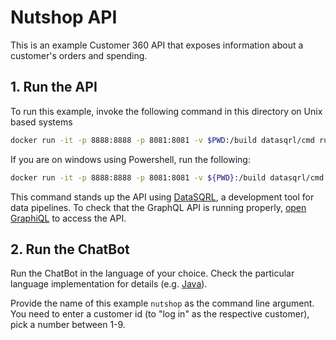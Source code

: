 # Nutshop API

This is an example Customer 360 API that exposes information about a customer's orders and spending.

## 1. Run the API

To run this example, invoke the following command in this directory on Unix based systems
```bash
docker run -it -p 8888:8888 -p 8081:8081 -v $PWD:/build datasqrl/cmd run nutshop-c360.sqrl nutshop-c360.graphqls
```

If you are on windows using Powershell, run the following:
```bash
docker run -it -p 8888:8888 -p 8081:8081 -v ${PWD}:/build datasqrl/cmd run nutshop-c360.sqrl nutshop-c360.graphqls
```

This command stands up the API using [DataSQRL](https://www.datasqrl.com/), a development tool
for data pipelines. To check that the GraphQL API is running properly, [open GraphiQL](http://localhost:8888/graphiql/) to access the API.

## 2. Run the ChatBot

Run the ChatBot in the language of your choice. Check the particular language implementation for details (e.g. [Java](../../java/)).

Provide the name of this example `nutshop` as the command line argument.
You need to enter a customer id (to "log in" as the respective customer), pick a number between 1-9.
